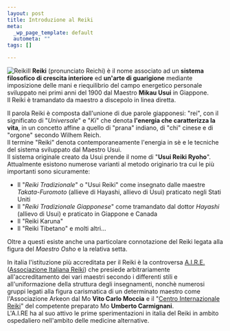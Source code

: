 ```yaml
--- 
layout: post
title: Introduzione al Reiki
meta: 
  _wp_page_template: default
  autometa: ""
tags: []

---
```

![Reiki](/download/thumb-reiki_ideogram.jpg)Il **Reiki** (pronunciato Reichi) è il nome associato ad un **sistema filosofico di crescita interiore** ed **un'arte di guarigione** mediante imposizione delle mani e riequilibrio del campo energetico personale sviluppato nei primi anni del 1900 dal Maestro **Mikau Usui** in Giappone.  
Il Reiki è tramandato da maestro a discepolo in linea diretta.  

Il parola Reiki è composta dall'unione di due parole giapponesi: "rei", con il significato di "*Universale*" e "*Ki*" che denota **l'energia che caratterizza la vita**, in un concetto affine a quello di "prana" indiano, di "chi" cinese e di "orgone" secondo Wilhem Reich.  
Il termine "Reiki" denota contemporaneamente l'energia in sè e le tecniche del sistema sviluppato dal Maestro Usui.  
Il sistema originale creato da Usui prende il nome di "**Usui Reiki Ryoho**".  
Attualmente esistono numerose varianti al metodo originario tra cui le più importanti sono sicuramente:

*    Il "*Reiki Tradizionale*" o "Usui Reiki" come insegnato dalle maestre *Takata-Furomoto* (allieve di Hayashi, allievo di Usui) praticato negli Stati Uniti
*    Il "*Reiki Tradizionale Giapponese*" come tramandato dal dottor *Hayashi* (allievo di Usui) e praticato in Giappone e Canada
*    Il "Reiki Karuna"
*    Il "Reiki Tibetano" e molti altri...

Oltre a questi esiste anche una particolare connotazione del Reiki legata alla figura del *Maestro Osho* e la relativa setta.  
  
<!--adsense-->

In italia l'istituzione più accreditata per il Reiki è la controversa [A.I.R.E.](http://www.associazioneitalianareiki.com/) ([Associazione Italiana Reiki](www.associazioneitalianareiki.com/)) che presiede arbitrariamente all'accreditamento dei vari maestri secondo i differenti stili e all'uniformazione della struttura degli insegnamenti, nonchè numerosi gruppi legati alla figura carismatica di un determinato maestro come l'Associazione Arkeon dal Mo **Vito Carlo Moccia** e il "[Centro Internazionale Reiki](http://www.reiki.it)" del competente preparato Mo **Umberto Carmignani**.  
L'A.I.RE ha al suo attivo le prime sperimentazioni in italia del Reiki in ambito ospedaliero nell'ambito delle medicine alternative. 
